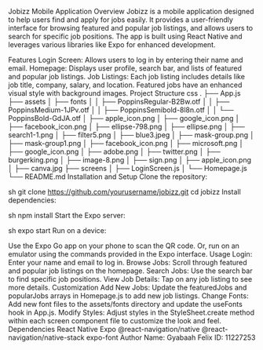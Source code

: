 Jobizz Mobile Application
Overview
Jobizz is a mobile application designed to help users find and apply for jobs easily. It provides a user-friendly interface for browsing featured and popular job listings, and allows users to search for specific job positions. The app is built using React Native and leverages various libraries like Expo for enhanced development.

Features
Login Screen: Allows users to log in by entering their name and email.
Homepage: Displays user profile, search bar, and lists of featured and popular job listings.
Job Listings: Each job listing includes details like job title, company, salary, and location. Featured jobs have an enhanced visual style with background images.
Project Structure
css
.
├── App.js
├── assets
│   ├── fonts
│   │   ├── PoppinsRegular-B2Bw.otf
│   │   ├── PoppinsMedium-1JPv.otf
│   │   ├── PoppinsSemibold-8l8n.otf
│   │   └── PoppinsBold-GdJA.otf
│   ├── apple_icon.png
│   ├── google_icon.png
│   ├── facebook_icon.png
│   ├── ellipse-798.png
│   ├── ellipse.png
│   ├── search1-1.png
│   ├── filter5.png
│   ├── blue3.jpeg
│   ├── mask-group.png
│   ├── mask-group1.png
│   ├── facebook_icon.png
│   ├── microsoft.png
│   ├── google_icon.png
│   ├── adobe.png
│   ├── twitter.png
│   ├── burgerking.png
│   ├── image-8.png
│   ├── sign.png
│   ├── apple_icon.png
│   ├── canva.jpg
├── screens
│   ├── LoginScreen.js
│   └── Homepage.js
└── README.md
Installation and Setup
Clone the repository:

sh
git clone https://github.com/yourusername/jobizz.git
cd jobizz
Install dependencies:

sh
npm install
Start the Expo server:

sh
expo start
Run on a device:

Use the Expo Go app on your phone to scan the QR code.
Or, run on an emulator using the commands provided in the Expo interface.
Usage
Login: Enter your name and email to log in.
Browse Jobs: Scroll through featured and popular job listings on the homepage.
Search Jobs: Use the search bar to find specific job positions.
View Job Details: Tap on any job listing to see more details.
Customization
Add New Jobs: Update the featuredJobs and popularJobs arrays in Homepage.js to add new job listings.
Change Fonts: Add new font files to the assets/fonts directory and update the useFonts hook in App.js.
Modify Styles: Adjust styles in the StyleSheet.create method within each screen component file to customize the look and feel.
Dependencies
React Native
Expo
@react-navigation/native
@react-navigation/native-stack
expo-font
Author
Name: Gyabaah Felix
ID: 11227253